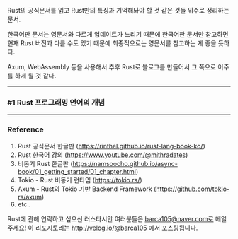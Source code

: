 Rust의 공식문서를 읽고 Rust만의 특징과 기억해놔야 할 것 같은 것들 위주로 정리하는 문서.

한국어판 문서는 영문서와 다르게 업데이트가 느리기 때문에 한국어판 문서만 참고하면 현재 Rust 버전과 다를 수도 있기 때문에 최종적으로는 영문서를 참고하는 게 좋을 듯하다.

Axum, WebAssembly 등을 사용해서 추후 Rust로 블로그를 만들어서 그 쪽으로 이주를 하게 될 것 같다.

----


### #1 Rust 프로그래밍 언어의 개념



----
### Reference
1. Rust 공식문서 한글판 (https://rinthel.github.io/rust-lang-book-ko/)
2. Rust 한국어 강의 (https://www.youtube.com/@mithradates)
3. 비동기 Rust 한글판 (https://namsoocho.github.io/async-book/01_getting_started/01_chapter.html)
4. Tokio - Rust 비동기 런타임 (https://tokio.rs/)
5. Axum - Rust의 Tokio 기반 Backend Framework (https://github.com/tokio-rs/axum)
6. etc..


Rust에 관해 연락하고 싶으신 러스타시안 여러분들은 barca105@naver.com로 메일 주세요!
이 리포지토리는 http://velog.io/@barca105 에서 포스팅됩니다.
